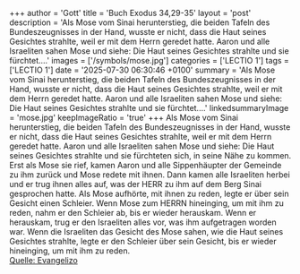 +++
author = 'Gott'
title = 'Buch Exodus 34,29-35'
layout = 'post'
description = 'Als Mose vom Sinai herunterstieg, die beiden Tafeln des Bundeszeugnisses in der Hand, wusste er nicht, dass die Haut seines Gesichtes strahlte, weil er mit dem Herrn geredet hatte. Aaron und alle Israeliten sahen Mose und siehe: Die Haut seines Gesichtes strahlte und sie fürchtet....'
images = ['/symbols/mose.jpg']
categories = ['LECTIO 1']
tags = ['LECTIO 1']
date = '2025-07-30 06:30:46 +0100'
summary = 'Als Mose vom Sinai herunterstieg, die beiden Tafeln des Bundeszeugnisses in der Hand, wusste er nicht, dass die Haut seines Gesichtes strahlte, weil er mit dem Herrn geredet hatte. Aaron und alle Israeliten sahen Mose und siehe: Die Haut seines Gesichtes strahlte und sie fürchtet....'
linkedsummaryImage = 'mose.jpg'
keepImageRatio = 'true'
+++
Als Mose vom Sinai herunterstieg, die beiden Tafeln des Bundeszeugnisses in der Hand, wusste er nicht, dass die Haut seines Gesichtes strahlte, weil er mit dem Herrn geredet hatte.
Aaron und alle Israeliten sahen Mose und siehe: Die Haut seines Gesichtes strahlte und sie fürchteten sich, in seine Nähe zu kommen.<!--more-->
Erst als Mose sie rief, kamen Aaron und alle Sippenhäupter der Gemeinde zu ihm zurück und Mose redete mit ihnen.
Dann kamen alle Israeliten herbei und er trug ihnen alles auf, was der HERR zu ihm auf dem Berg Sinai gesprochen hatte.
Als Mose aufhörte, mit ihnen zu reden, legte er über sein Gesicht einen Schleier.
Wenn Mose zum HERRN hineinging, um mit ihm zu reden, nahm er den Schleier ab, bis er wieder herauskam. Wenn er herauskam, trug er den Israeliten alles vor, was ihm aufgetragen worden war.
Wenn die Israeliten das Gesicht des Mose sahen, wie die Haut seines Gesichtes strahlte, legte er den Schleier über sein Gesicht, bis er wieder hineinging, um mit ihm zu reden.<br> [Quelle: Evangelizo](https://evangeliumtagfuertag.org/DE/gospel)